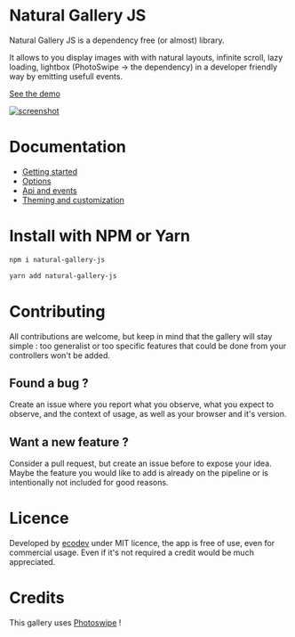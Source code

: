 Natural Gallery JS
============================

Natural Gallery JS is a dependency free (or almost) library. 

It allows to you display images with with natural layouts, infinite scroll, lazy loading, lightbox (PhotoSwipe -> the dependency) in a developer friendly way by emitting usefull events.

[See the demo](https://ecodev.github.io/natural-gallery-js/)

[![screenshot](https://ecodev.github.io/natural-gallery-js/assets/screenshot.png)](https://ecodev.github.io/natural-gallery-js/)


# Documentation
* [Getting started](https://ecodev.github.io/natural-gallery-js/docs-getting-started.html)
* [Options](https://ecodev.github.io/natural-gallery-js/docs-options.html)
* [Api and events](https://ecodev.github.io/natural-gallery-js/docs-api.html)
* [Theming and customization](https://ecodev.github.io/natural-gallery-js/docs-theming.html)


# Install with NPM or Yarn

```sh
npm i natural-gallery-js
```

```sh
yarn add natural-gallery-js
```

# Contributing

All contributions are welcome, but keep in mind that the gallery will stay simple : too generalist or too specific features that could be done from your controllers won't be added.

## Found a bug ?

Create an issue where you report what you observe, what you expect to observe, and the context of usage, as well as your browser and it's version. 

## Want a new feature ?

Consider a pull request, but create an issue before to expose your idea. Maybe the feature you would like to add is already on the pipeline or is intentionally not included for good reasons. 

# Licence

Developed by [ecodev](https://ecodev.ch) under MIT licence, the app is free of use, even for commercial usage. Even if it's not required a credit would be much appreciated.

# Credits

This gallery uses [Photoswipe](http://photoswipe.com/) !
